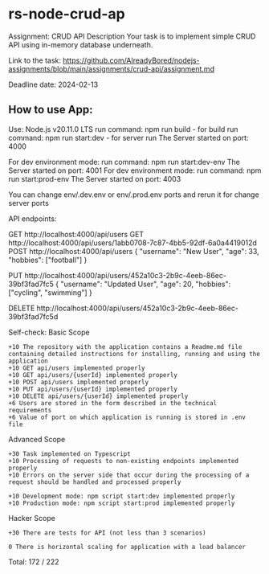 # rs-node-crud-ap
Assignment: CRUD API Description  Your task is to implement simple CRUD API using in-memory database underneath.

Link to the task: 
https://github.com/AlreadyBored/nodejs-assignments/blob/main/assignments/crud-api/assignment.md

Deadline date: 2024-02-13

## How to use App:

Use: Node.js v20.11.0 LTS
run command: npm run build - for build 
run command: npm run start:dev - for server run                  The Server started on port: 4000

For dev environment mode: run command: npm run start:dev-env     The Server started on port: 4001
For dev environment mode: run command: npm run start:prod-env    The Server started on port: 4003

You can change env/.dev.env or env/.prod.env ports and rerun it for change server ports

API endpoints:

GET http://localhost:4000/api/users
GET http://localhost:4000/api/users/1abb0708-7c87-4bb5-92df-6a0a4419012d
POST http://localhost:4000/api/users
{
    "username": "New User",
    "age": 33,
    "hobbies": ["football"]
}

PUT http://localhost:4000/api/users/452a10c3-2b9c-4eeb-86ec-39bf3fad7fc5
{
"username": "Updated User",
"age": 20,
"hobbies": ["cycling", "swimming"]
}

DELETE http://localhost:4000/api/users/452a10c3-2b9c-4eeb-86ec-39bf3fad7fc5d



Self-check: Basic Scope

    +10 The repository with the application contains a Readme.md file containing detailed instructions for installing, running and using the application
    +10 GET api/users implemented properly
    +10 GET api/users/{userId} implemented properly
    +10 POST api/users implemented properly
    +10 PUT api/users/{userId} implemented properly
    +10 DELETE api/users/{userId} implemented properly
    +6 Users are stored in the form described in the technical requirements
    +6 Value of port on which application is running is stored in .env file

Advanced Scope

    +30 Task implemented on Typescript
    +10 Processing of requests to non-existing endpoints implemented properly
    +10 Errors on the server side that occur during the processing of a request should be handled and processed properly

    +10 Development mode: npm script start:dev implemented properly
    +10 Production mode: npm script start:prod implemented properly

Hacker Scope

    +30 There are tests for API (not less than 3 scenarios)

    0 There is horizontal scaling for application with a load balancer

Total: 172 / 222
